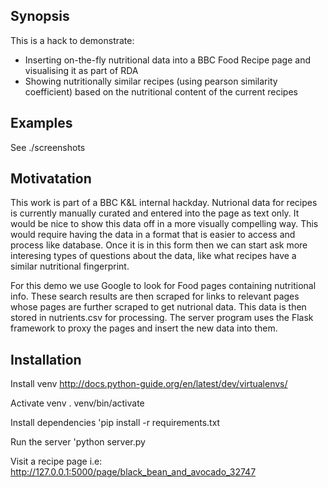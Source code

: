 ## Synopsis
This is a hack to demonstrate:
* Inserting on-the-fly nutritional data into a BBC Food Recipe page and visualising it as part of RDA
* Showing nutritionally similar recipes (using pearson similarity coefficient) based on the nutritional content of the current recipes

## Examples

See ./screenshots

## Motivatation
This work is part of a BBC K&L internal hackday. Nutrional data for recipes is currently manually curated and entered into the page as text only. It would be nice to show this data off in a more visually compelling way. This would require having the data in a format that is easier to access and process like database. Once it is in this form then we can start ask more interesing types of questions about the data, like what recipes have a similar nutritional fingerprint. 

For this demo we use Google to look for Food pages containing nutritional info. These search results are then scraped for links to relevant pages whose pages are further scraped to get nutrional data. This data is then stored in nutrients.csv for processing. The server program uses the Flask framework to proxy the pages and insert the new data into them.

## Installation

Install venv 
http://docs.python-guide.org/en/latest/dev/virtualenvs/

Activate venv
  . venv/bin/activate

Install dependencies
  'pip install -r requirements.txt  

Run the server
  'python server.py

Visit a recipe page i.e:
http://127.0.0.1:5000/page/black_bean_and_avocado_32747

